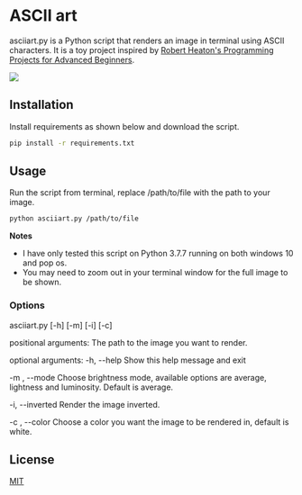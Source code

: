 # ASCII art

asciiart.py is a Python script that renders an image in terminal using ASCII characters. It is a toy project inspired by [Robert Heaton's Programming Projects for Advanced Beginners](https://robertheaton.com/2018/12/08/programming-projects-for-advanced-beginners/).

![](https://github.com/yusuf-madkour/toy-projects/blob/master/ASCII%20art/demo.gif)

## Installation

Install requirements as shown below and download the script.

```bash
pip install -r requirements.txt
```

## Usage

Run the script from terminal, replace /path/to/file with the path to your image.

```bash
python asciiart.py /path/to/file
```
**Notes**

- I have only tested this script on Python 3.7.7 running on both windows 10 and pop os.
- You may need to zoom out in your terminal window for the full image to be shown.
### Options

asciiart.py [-h] [-m] [-i] [-c]

positional arguments:
                  The path to the image you want to render.

optional arguments:
  -h, --help      Show this help message and exit
  
  -m , --mode     Choose brightness mode, available options are average,
                  lightness and luminosity. Default is average.
                  
  -i, --inverted  Render the image inverted.
  
  -c , --color    Choose a color you want the image to be rendered in, default
                  is white.

## License

[MIT](https://choosealicense.com/licenses/mit/)
